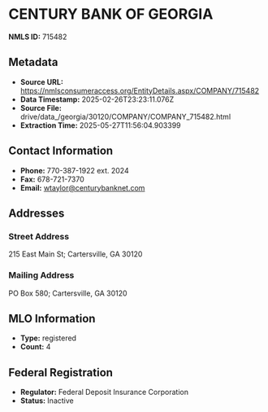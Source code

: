 # CENTURY BANK OF GEORGIA

**NMLS ID:** 715482

## Metadata
- **Source URL:** https://nmlsconsumeraccess.org/EntityDetails.aspx/COMPANY/715482
- **Data Timestamp:** 2025-02-26T23:23:11.076Z
- **Source File:** drive/data_/georgia/30120/COMPANY/COMPANY_715482.html
- **Extraction Time:** 2025-05-27T11:56:04.903399

## Contact Information
- **Phone:** 770-387-1922 ext. 2024
- **Fax:** 678-721-7370
- **Email:** wtaylor@centurybanknet.com

## Addresses
### Street Address
215 East Main St; Cartersville, GA 30120

### Mailing Address
PO Box 580; Cartersville, GA 30120

## MLO Information
- **Type:** registered
- **Count:** 4

## Federal Registration
- **Regulator:** Federal Deposit Insurance Corporation
- **Status:** Inactive
